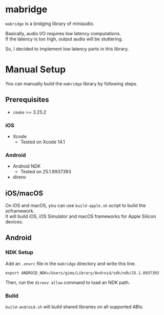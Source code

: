 # mabridge
`mabridge` is a bridging library of miniaudio.

Basically, audio I/O requires low latency computations.\
If the latency is too high, output audio will be stuttering.

So, I decided to implement low latency parts in this library.

# Manual Setup

You can manually build the `mabridge` library by following steps.

## Prerequisites
- `cmake` >= 3.25.2

### iOS
- Xcode
  - Tested on Xcode 14.1

### Android
- Android NDK
  - Tested on 25.1.8937393
- direnv

## iOS/macOS
On iOS and macOS, you can use `build-apple.sh` script to build the xcframework.\
It will build iOS, iOS Simulator and macOS frameworks for Apple Silicon devices.

## Android
### NDK Setup
Add an `.envrc` file in the `mabridge` directory and write this line.
```
export ANDROID_NDK=/Users/gimo/Library/Android/sdk/ndk/25.1.8937393
```

Then, run the `direnv allow` command to load an NDK path.

### Build
`build-android.sh` will build shared libraries on all supported ABIs.
